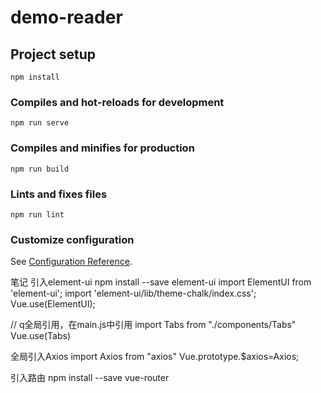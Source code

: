 # demo-reader

## Project setup
```
npm install
```

### Compiles and hot-reloads for development
```
npm run serve
```

### Compiles and minifies for production
```
npm run build
```

### Lints and fixes files
```
npm run lint
```

### Customize configuration
See [Configuration Reference](https://cli.vuejs.org/config/).


笔记
引入element-ui
npm install --save element-ui
  import ElementUI from 'element-ui';
  import 'element-ui/lib/theme-chalk/index.css';
  Vue.use(ElementUI);

// q全局引用，在main.js中引用
import Tabs from "./components/Tabs"
Vue.use(Tabs)

全局引入Axios
  import Axios from "axios"
  Vue.prototype.$axios=Axios;

引入路由
  npm install --save vue-router
  


